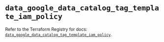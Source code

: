 # `data_google_data_catalog_tag_template_iam_policy`

Refer to the Terraform Registry for docs: [`data_google_data_catalog_tag_template_iam_policy`](https://registry.terraform.io/providers/hashicorp/google/6.47.0/docs/data-sources/data_catalog_tag_template_iam_policy).
